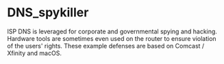 # DNS_spykiller
ISP DNS is leveraged for corporate and governmental spying and hacking. Hardware tools are sometimes even used on the router to ensure violation of the users' rights. These example defenses are based on Comcast / Xfinity and macOS. 
